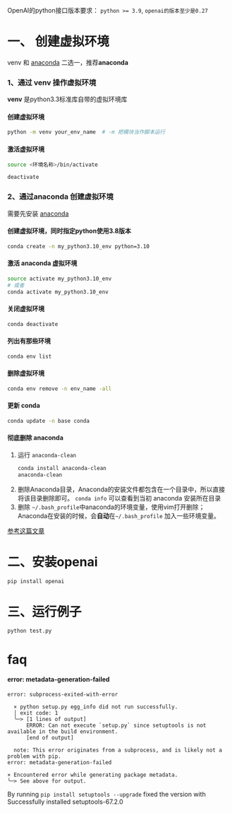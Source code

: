 OpenAI的python接口版本要求： `python >= 3.9`, `openai的版本至少是0.27`

# 一、 创建虚拟环境 
venv 和 [anaconda](https://anaconda.org) 二选一，推荐**anaconda**
### 1、通过 venv 操作虚拟环境
 **venv** 是python3.3标准库自带的虚拟环境库
#### 创建虚拟环境
 ```bash
 python -m venv your_env_name  # -m 把模块当作脚本运行
 ```
#### 激活虚拟环境
```bash
source <环境名称>/bin/activate
````
```bash
deactivate
```

### 2、通过anaconda 创建虚拟环境
需要先安装 [anaconda](https://anaconda.org)
#### 创建虚拟环境，同时指定python使用3.8版本
```bash
conda create -n my_python3.10_env python=3.10
```
#### 激活 anaconda 虚拟环境
```bash
source activate my_python3.10_env 
# 或者
conda activate my_python3.10_env 
```
#### 关闭虚拟环境
```bash
conda deactivate
```
#### 列出有那些环境
```bash
conda env list
```

#### 删除虚拟环境
```bash
conda env remove -n env_name -all
```

#### 更新 conda
```bash
conda update -n base conda
```

#### 彻底删除 anaconda
1. 运行 `anaconda-clean`
    ```bash
    conda install anaconda-clean
    anaconda-clean
    ```
2. 删除Anaconda目录，Anaconda的安装文件都包含在一个目录中，所以直接将该目录删除即可。 `conda info` 可以查看到当初 anaconda 安装所在目录
3. 删除 `~/.bash_profile`中anaconda的环境变量，使用vim打开删除；Anaconda在安装的时候，会**自动**在`~/.bash_profile` 加入一些环境变量。


[参考这篇文章](https://blog.csdn.net/weixin_45277161/article/details/127817700)


# 二、安装openai
```bash
pip install openai
```

# 三、运行例子
```python
python test.py
```


# faq

#### error: metadata-generation-failed
````
error: subprocess-exited-with-error

  × python setup.py egg_info did not run successfully.
  │ exit code: 1
  ╰─> [1 lines of output]
      ERROR: Can not execute `setup.py` since setuptools is not available in the build environment.
      [end of output]

  note: This error originates from a subprocess, and is likely not a problem with pip.
error: metadata-generation-failed

× Encountered error while generating package metadata.
╰─> See above for output.
````
By running `pip install setuptools --upgrade` fixed the version with Successfully installed setuptools-67.2.0